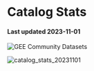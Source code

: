 # Catalog Stats

#### Last updated 2023-11-01

![GEE Community Datasets](https://img.shields.io/endpoint?url=https://gist.githubusercontent.com/samapriya/34bc0c1280d475d3a69e3b60a706226e/raw/community.json)

![catalog_stats_20231101](https://github.com/samapriya/awesome-gee-community-datasets/assets/6677629/2cbbe362-f2a9-4d6a-b47f-17bd077fdf6c)
